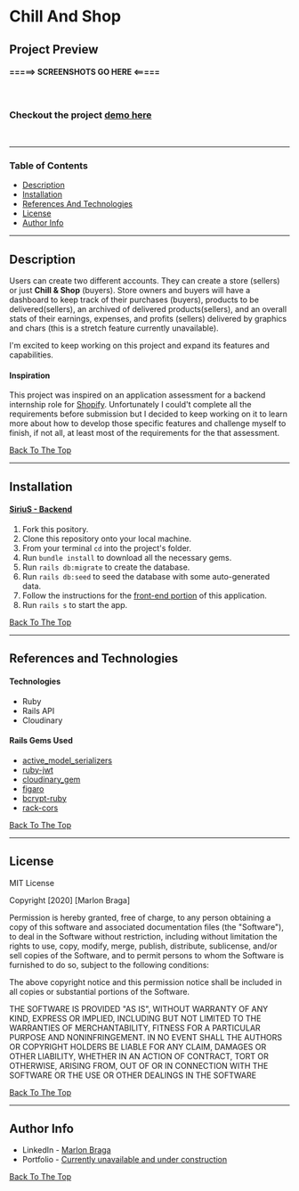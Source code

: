 # Chill And Shop

## Project Preview 

#### =====> SCREENSHOTS GO HERE <=====

<br />

### Checkout the project [demo here](needs-to-work-ondemo)

<br />

---

### Table of Contents

- [Description](#description)
- [Installation](#installation)
- [References And Technologies](#references-and-technologies)
- [License](#license)
- [Author Info](#author-info)

---

## Description

Users can create two different accounts. They can create a store (sellers) or just **Chill & Shop** (buyers). Store owners and buyers will have a dashboard to keep track of their purchases (buyers), products to be delivered(sellers), an archived of delivered products(sellers), and an overall stats of their earnings, expenses, and profits (sellers) delivered by graphics and chars (this is a stretch feature currently unavailable).

I'm excited to keep working on this project and expand its features and capabilities.

#### Inspiration

This project was inspired on an application assessment for a backend internship role for [Shopify](shorturl.at/iCTY8). Unfortunately I could't complete all the requirements before submission but I decided to keep working on it to learn more about how to develop those specific features and challenge myself to finish, if not all, at least most of the requirements for the that assessment.

[Back To The Top](#chill-and-shop)

---

## Installation

#### [SiriuS - Backend](https://github.com/mrdbrg/chill-and-shop-backend)

1. Fork this pository.
1. Clone this repository onto your local machine.
1. From your terminal `cd` into the project's folder.
1. Run `bundle install` to download all the necessary gems.
1. Run `rails db:migrate` to create the database.
1. Run `rails db:seed` to seed the database with some auto-generated data.
1. Follow the instructions for the [front-end portion](https://github.com/mrdbrg/chill-and-shop-frontend) of this application. 
1. Run `rails s` to start the app.

[Back To The Top](#chill-and-shop)

---

## References and Technologies

#### Technologies

- Ruby
- Rails API
- Cloudinary

#### Rails Gems Used

- [active_model_serializers](https://github.com/rails-api/active_model_serializers)
- [ruby-jwt](https://github.com/jwt/ruby-jwt)
- [cloudinary_gem](https://github.com/cloudinary/cloudinary_gem)
- [figaro](https://github.com/laserlemon/figaro)
- [bcrypt-ruby](https://github.com/codahale/bcrypt-ruby)
- [rack-cors](https://github.com/cyu/rack-cors)

[Back To The Top](#chill-and-shop)

---

## License

MIT License

Copyright [2020] [Marlon Braga]

Permission is hereby granted, free of charge, to any person obtaining a copy of this software and associated documentation files (the "Software"), to deal in the Software without restriction, including without limitation the rights to use, copy, modify, merge, publish, distribute, sublicense, and/or sell copies of the Software, and to permit persons to whom the Software is furnished to do so, subject to the following conditions:

The above copyright notice and this permission notice shall be included in all copies or substantial portions of the Software.

THE SOFTWARE IS PROVIDED "AS IS", WITHOUT WARRANTY OF ANY KIND, EXPRESS OR IMPLIED, INCLUDING BUT NOT LIMITED TO THE WARRANTIES OF MERCHANTABILITY, FITNESS FOR A PARTICULAR PURPOSE AND NONINFRINGEMENT. IN NO EVENT SHALL THE AUTHORS OR COPYRIGHT HOLDERS BE LIABLE FOR ANY CLAIM, DAMAGES OR OTHER LIABILITY, WHETHER IN AN ACTION OF CONTRACT, TORT OR OTHERWISE, ARISING FROM, OUT OF OR IN CONNECTION WITH THE SOFTWARE OR THE USE OR OTHER DEALINGS IN THE SOFTWARE

[Back To The Top](#chill-and-shop)

---

## Author Info

- LinkedIn - [Marlon Braga](https://www.linkedin.com/in/marlon-braga/)
- Portfolio - [Currently unavailable and under construction](https://www.youtube.com/watch?v=oHg5SJYRHA0&ab_channel=cotter548)

[Back To The Top](#chill-and-shop)
